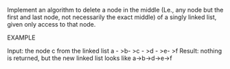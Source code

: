  Implement an algorithm to delete a node in the middle (Le., any node but
the first and last node, not necessarily the exact middle) of a singly linked list, given only access to
that node.

EXAMPLE

Input: the node c from the linked list a - >b- >c - >d - >e- >f
Result: nothing is returned, but the new linked list looks like a->b->d->e->f 